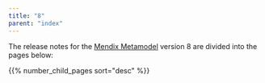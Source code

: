 ```yaml
---
title: "8"
parent: "index"
---
```


The release notes for the [Mendix Metamodel](/apidocs-mxsdk/mxsdk/understanding-the-metamodel) version 8 are divided into the pages below:

{{% number_child_pages sort="desc" %}}

